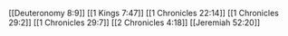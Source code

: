 [[Deuteronomy 8:9]]
[[1 Kings 7:47]]
[[1 Chronicles 22:14]]
[[1 Chronicles 29:2]]
[[1 Chronicles 29:7]]
[[2 Chronicles 4:18]]
[[Jeremiah 52:20]]
